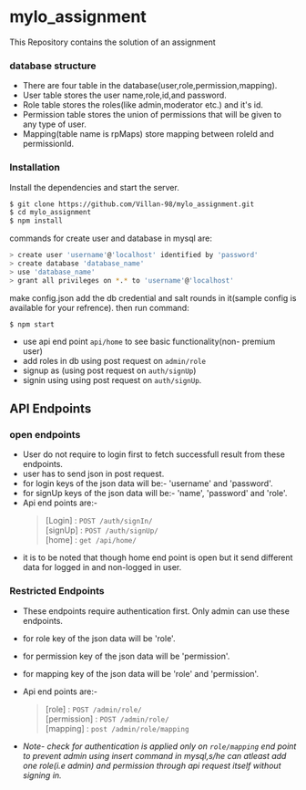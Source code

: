 # mylo_assignment

This Repository contains the solution of an assignment
### database structure
 - There are four table in the database(user,role,permission,mapping).
 - User table stores the user name,role,id,and password.
 - Role table stores the roles(like admin,moderator etc.) and it's id.
 - Permission table stores the union of permissions that will be given to any type of user.
 - Mapping(table name is rpMaps) store mapping between roleId and permissionId.
 
### Installation

Install the dependencies and start the server.

```sh
$ git clone https://github.com/Villan-98/mylo_assignment.git
$ cd mylo_assignment
$ npm install
```
commands for create user and database in mysql are:
```sh
> create user 'username'@'localhost' identified by 'password'
> create database 'database_name'
> use 'database_name'
> grant all privileges on *.* to 'username'@'localhost'
```
 make config.json add the db credential and salt rounds in it(sample config is available for your refrence).
then run command:
```
$ npm start
```
- use api end point `api/home` to see basic functionality(non- premium user)
- add roles in db using post request on `admin/role`
- signup as (using post request on `auth/signUp`)
- signin using using post request on `auth/signUp`.

 ## API Endpoints
 
 ### open endpoints
 - User do not require to login first to fetch successfull result from these endpoints.
 - user has to send json in post request.
 - for login keys of the json data will be:- 'username' and 'password'.
 - for signUp keys of the json data will be:- 'name', 'password' and 'role'.
- Api end points are:-
     > [Login]  : `POST /auth/signIn/`<br/>
     > [signUp]  : `POST /auth/signUp/`<br/>
     > [home]  : `get /api/home/`<br/>
 - it is to be noted that  though home end point is open but it send different data for logged in and non-logged in user.
 ### Restricted Endpoints
- These endpoints require authentication first. Only admin can use these endpoints.
- for role key of the json data will be 'role'.
- for permission key of the json data will be 'permission'.
- for mapping key of the json data will be 'role' and 'permission'.
- Api end points are:-
     >[role]  : `POST /admin/role/`<br/>
     > [permission]  : `POST /admin/role/`<br/>
     > [mapping]  : `post /admin/role/mapping`<br/>
 
 - *Note- check for authentication is applied only on `role/mapping`  end point to prevent admin using insert command in mysql,s/he can atleast add one role(i.e admin) and permission through api request itself without signing in.*
 
